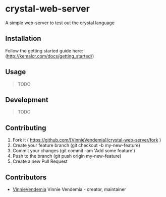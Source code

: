 # crystal-web-server

A simple web-server to test out the crystal language

## Installation

Follow the getting started guide here: (http://kemalcr.com/docs/getting_started/)

## Usage

> TODO

## Development

> TODO

## Contributing

1. Fork it ( https://github.com/[VinnieVendemia]/crystal-web-server/fork )
2. Create your feature branch (git checkout -b my-new-feature)
3. Commit your changes (git commit -am 'Add some feature')
4. Push to the branch (git push origin my-new-feature)
5. Create a new Pull Request

## Contributors

- [VinnieVendemia](https://github.com/[VinnieVendemia]) Vinnie Vendemia - creator, maintainer
